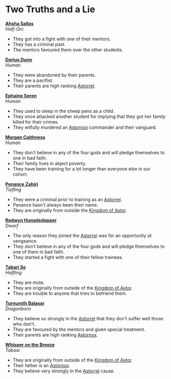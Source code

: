 # Two Truths and a Lie

**[Ahsha Sallas](../../astarus/people/ahsha-sallas.md)**  
*Half-Orc*
- They got into a fight with one of their mentors.
- They has a criminal past.
- The mentors favoured them over the other students.

**[Darius Dunn](../../astarus/people/darius-dunn.md)**  
*Human*
- They were abandoned by their parents.
- They are a pacifist.
- Their parents are high ranking [Astorrel](../../astarus/civilisations/kingdom-of-astor/organisations/astorrel/README.md).

**[Ephaine Seren](../../astarus/people/ephaine-seren.md)**  
*Human*
- They used to sleep in the sheep pens as a child.
- They once attacked another student for implying that they got her family killed for their crimes.
- They wilfully murdered an [Astornox](../../astarus/civilisations/kingdom-of-astor/organisations/astornox/README.md) commander and their vanguard.

**[Morgan Caithness](../../astarus/people/morgan-caithness.md)**  
*Human*
- They don't believe in any of the four gods and will pledge themselves to one in bad faith.
- Their family lives in abject poverty.
- They have been training for a lot longer than everyone else in our cohort.

**[Penance Zahiri](../../astarus/people/penance-zahiri.md)**  
*Tiefling*
- They were a criminal prior to training as an [Astorrel](../../astarus/civilisations/kingdom-of-astor/organisations/astorrel/README.md).
- Penance hasn't always been their name.
- They are originally from outside the [Kingdom of Astor](../../astarus/civilisations/kingdom-of-astor/README.md).

**[Redwyn Humpledopper](../../astarus/people/redywn-humpledopper.md)**  
*Dwarf*
- The only reason they joined the [Astorrel](../../astarus/civilisations/kingdom-of-astor/organisations/astorrel/README.md) was for an opportunity at vengeance.
- They don't believe in any of the four gods and will pledge themselves to one of them in bad faith.
- They started a fight with one of their fellow trainees.

**[Tabari Se](../../astarus/people/tabari-se.md)**  
*Halfling*
- They are mute.
- They are originally from outside of the [Kingdom of Astor](../../astarus/civilisations/kingdom-of-astor/README.md).
- They are trouble to anyone that tries to befriend them.

**[Turnuroth Balasar](../../astarus/people/turnuroth-balasar.md)**  
*Dragonborn*
- They believe so strongly in the [Astorrel](../../astarus/civilisations/kingdom-of-astor/organisations/astorrel/README.md) that they don't suffer well those who don't.
- They are favoured by the mentors and given special treatment.
- Their parents are high ranking [Astornox](../../astarus/civilisations/kingdom-of-astor/organisations/astornox/README.md).

**[Whisper on the Breeze](../../astarus/people/whisper-on-the-breeze.md)**  
*Tabaxi*
- They are originally from outside of the [Kingdom of Astor](../../astarus/civilisations/kingdom-of-astor/README.md).
- Their father is an [Astornox](../../astarus/civilisations/kingdom-of-astor/organisations/astornox/README.md).
- They believe very strongly in the [Astorrel](../../astarus/civilisations/kingdom-of-astor/organisations/astorrel/README.md) cause.
